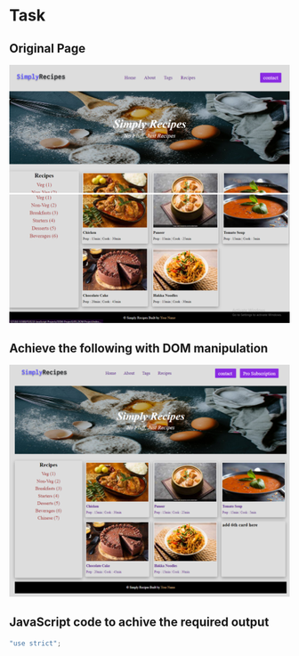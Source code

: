 # Task
## Original Page
![Image](./originalpage1.PNG)
![Image](./originalpage2.PNG)
## Achieve the following with DOM manipulation
![Image](./Output/DOM%20P2%20SS.png)
## JavaScript code to achive the required output
```js
"use strict";

```